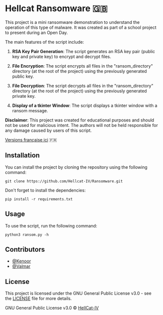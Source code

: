 # Hellcat Ransomware 🇬🇧

This project is a mini ransomware demonstration to understand the operation of this type of malware. It was created as part of a school project to present during an Open Day.

The main features of the script include:

1. **RSA Key Pair Generation**: The script generates an RSA key pair (public key and private key) to encrypt and decrypt files.

2. **File Encryption**: The script encrypts all files in the "ransom_directory" directory (at the root of the project) using the previously generated public key.

3. **File Decryption**: The script decrypts all files in the "ransom_directory" directory (at the root of the project) using the previously generated private key.

4. **Display of a tkinter Window**: The script displays a tkinter window with a ransom message.

**Disclaimer**: This project was created for educational purposes and should not be used for malicious intent. The authors will not be held responsible for any damage caused by users of this script.

[Versions française ici](README.md) 🇫🇷 

## Installation

You can install the project by cloning the repository using the following command:

```
git clone https://github.com/Hellcat-IV/Ransomware.git
```
Don't forget to install the dependencies:   
```
pip install -r requirements.txt
```

## Usage

To use the script, run the following command:
    
```
python3 ransom.py -h
```

## Contributors

- [@Kenoor](https://github.com/bxsic-fr)
- [@Valmar](https://www.github.com/CalValmar)

## License

This project is licensed under the GNU General Public License v3.0 - see the [LICENSE](LICENSE) file for more details.

GNU General Public License v3.0 © [HellCat-IV](https://github.com/Hellcat-IV)